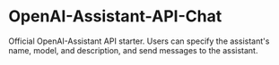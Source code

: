 # OpenAI-Assistant-API-Chat
Official OpenAI-Assistant API starter. Users can specify the assistant's name, model, and description, and send messages to the assistant.
